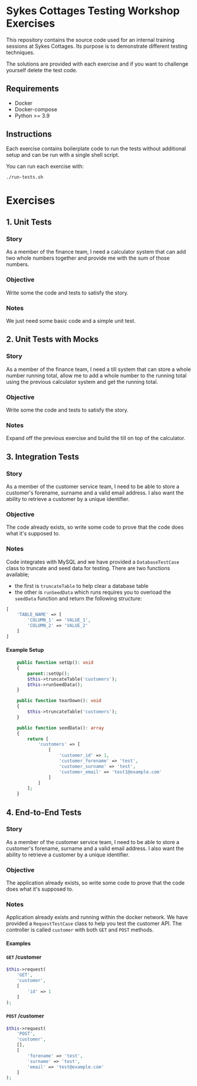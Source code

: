 # Sykes Cottages Testing Workshop Exercises

This repository contains the source code used for an internal training sessions at Sykes Cottages.
Its purpose is to demonstrate different testing techniques.

The solutions are provided with each exercise and if you want to challenge yourself delete the test code.

## Requirements

- Docker
- Docker-compose
- Python >= 3.9

## Instructions

Each exercise contains boilerplate code to run the tests without additional setup and can be run with a single shell script.

You can run each exercise with:
```shell
./run-tests.sh
```

# Exercises

## 1. Unit Tests

### Story
As a member of the finance team, I need a calculator system that can add two whole numbers together and provide me with the sum of those numbers.

### Objective
Write some the code and tests to satisfy the story.

### Notes
We just need some basic code and a simple unit test.

##  2. Unit Tests with Mocks

### Story 

As a member of the finance team, I need a till system that can store a whole number running total, allow me to add a whole number to the running total using the previous calculator system and get the running total.

### Objective
Write some the code and tests to satisfy the story.

### Notes
Expand off the previous exercise and build the till on top of the calculator.

## 3. Integration Tests

### Story

As a member of the customer service team, I need to be able to store a customer's forename, surname and a valid email address. I also want the ability to retrieve a customer by a unique identifier.

### Objective
The code already exists, so write some code to prove that the code does what it's supposed to.

### Notes
Code integrates with MySQL and we have provided a `DatabaseTestCase` class to truncate and seed data for testing.
There are two functions available; 
- the first is `truncateTable` to help clear a database table 
- the other is `runSeedData` which runs requires you to overload the `seedData` function and return the following structure:
```php
[
    'TABLE_NAME' => [
        'COLUMN_1' => 'VALUE_1',
        'COLUMN_2' => 'VALUE_2'
    ]
]
```

#### Example Setup
```php
    public function setUp(): void
    {
        parent::setUp();
        $this->truncateTable('customers');
        $this->runSeedData();
    }

    public function tearDown(): void
    {
        $this->truncateTable('customers');
    }

    public function seedData(): array
    {
        return [
            'customers' => [
                [
                    'customer_id' => 1,
                    'customer_forename' => 'test',
                    'customer_surname' => 'test',
                    'customer_email' => 'test1@example.com'
                ]
            ]
        ];
    }
```

## 4. End-to-End Tests

### Story

As a member of the customer service team, I need to be able to store a customer's forename, surname and a valid email address. I also want the ability to retrieve a customer by a unique identifier.

### Objective
The application already exists, so write some code to prove that the code does what it's supposed to.

### Notes
Application already exists and running within the docker network. 
We have provided a `RequestTestCase` class to help you test the customer API.
The controller is called `customer` with both `GET` and `POST` methods. 

#### Examples

#### `GET` /customer

```php
$this->request(
    'GET', 
    'customer', 
    [
        'id' => 1
    ]
);
```

#### `POST` /customer

```php
$this->request(
    'POST', 
    'customer', 
    [], 
    [
        'forename' => 'test',
        'surname' => 'test',
        'email' => 'test@example.com'   
    ]
);
```
